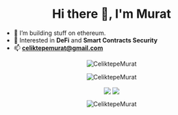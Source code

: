 <h1 align="center">Hi there 👋, I'm Murat</h1>

- 🔭 I’m building stuff on ethereum.
- 🌱 Interested in **DeFi** and **Smart Contracts Security**
- 📫 **celiktepemurat@gmail.com**

<p align="center">
<img src="https://komarev.com/ghpvc/?username=CeliktepeMurat&label=Views&color=lightgrey&style=flat-square" alt="CeliktepeMurat" /> 
</p>
<p align="center">
<img src="https://github-profile-trophy.vercel.app/?username=CeliktepeMurat&rank=SECRET,SSS,SS,S,AA,AAA,A&theme=radical&no-bg=true&no-frame=true&column=5" alt="CeliktepeMurat" />
</p>
<p align="center">
<img align="center" src="https://github-readme-stats.vercel.app/api?username=CeliktepeMurat&theme=blue-green&show_icons=true&count_private=true&hide_border=true" />
<img align="center" src="https://github-readme-stats.vercel.app/api/top-langs/?username=CeliktepeMurat&layout=compact&langs_count=8&theme=blue-green&hide_border=true" />

</p>
<p align="center">
<img align="center" src="https://github-readme-streak-stats.herokuapp.com/?user=CeliktepeMurat&theme=blue-green&hide_border=true" alt="CeliktepeMurat" />
</p>
